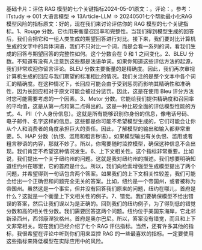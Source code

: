 

基础卡片：评估 RAG 模型的七个关键指标2024-05-01原文：。评论：。参考：ITstudy => 001 大语言模型 => 13Article-LLM => 20240501七个帮助最小化RAG模型风险的指标原文：好的，现在我们来讨论评估你的 RAG 模型的七个关键指标。1、Rouge 分数。它也用来衡量召回率和完整性。当我们得到模型生成的回答后，我们会把它和一组人类生成的期望回答进行对比。接下来，我们要对比计算机生成的文字中的具体词语，我们不只对比一个词，而是会看一系列的词，看我们生成的回答与期望回答的完整性如何。这个分数会在 0 和 1 之间变化。2、BLEU 分数。不知道有没有人注意到这些都是法语单词。如果你知道这些评估方法的起源，我们非常欢迎你留言评论。BLEU 分数主要衡量的是精确度。因此，我们再次审视计算机生成的回应与我们期望的标准相比的情况。我们关注的是整个文本中各个词汇的精确度。在这种情况下，长回应可能会由于受到惩罚而影响其精确性和准确性，因为长回应相对于原文可能会被过分惩罚。因此，这是在使用 Bleu 评分方法时您可能需要考虑的一个因素。3、Metor 分数。它能给我们提供精确度和召回率的平均值，这是从第一点和第二点得出的。这是一种比较全面的评估模型性能的方式。4、PII（个人身份信息）。这就是所有能够识别你身份的信息，像电话号码、电子邮件、名字这样的信息。这些都是你可能不希望模型生成的，它们可能会让你从个人和消费者的角度承担巨大的责任。因此，了解模型的输出和输入都非常重要。5、HAP 分数（仇恨、滥用和粗言秽语）。如果模型输出有关仇恨、滥用或者粗言秽语的内容，那就不妙了。所以，你需要随时监控模型，确保这种信息不会出现。我们肯定不希望这种情况发生。6、上下文相关性。这个指标非常重要。比如说，我们提出一个关于纽约州的问题。这就是我对纽约州的描述。我们想要明确知道纽约州在哪里，它的首府是什么。所以，我们向检索增强型生成模型提出了两个问题，并希望得到一句话包含两个答案。如果我们的上下文相关性较差，我们可能会给出一个正确但和问题完全无关的答案。比如，纽约是一个帝国州，或者被称为帝国州。虽然这是一个事实，但并没有回答我们原来的问题，纽约在哪儿，首府是什么？这就是一个衡量上下文相关性的例子。7、错觉。我们要确保模型不给出错误的答案，然后让我们误以为是正确的。回到我们的纽约例子，为了得到低的错觉分数和高的相关性分数。我们需要回答这两个问题。纽约位于美国东海岸，它北邻新泽西州，西邻康涅狄格州。首府是奥尔巴尼。所以，答案没有错觉，而且和上下文非常相关。现在我们已经介绍了七个 RAG 评估指标。当然，还有许多其他的指标，我很希望在评论中听到你们用来监控 RAG 的一些最喜欢的指标。一定要使用这些指标来降低模型在实际应用中的风险。